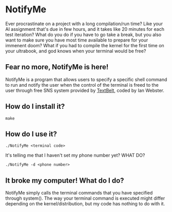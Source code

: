 # NotifyMe

Ever procrastinate on a project with a long compilation/run time? Like your AI assignment that's due in few hours, and it takes like 20 minutes for each test iteration? What do you do if you have to go take a break, but you also want to make sure you have most time available to prepare for your immenent doom? What if you had to compile the kernel for the first time on your ultrabook, and god knows when your terminal would be free?

Fear no more, NotifyMe is here!
-------------------------------

NotifyMe is a program that allows users to specify a specific shell command to run and notify the user when the control of the terminal is freed to the user through free SNS system provided by [TextBelt](http://textbelt.com/), coded by Ian Webster.

How do I install it?
-------------------------------

	make

How do I use it?
-------------------------------

    ./NotifyMe <terminal code>

It's telling me that I haven't set my phone number yet? WHAT DO?

	./NotifyMe -d <phone number>

It broke my computer! What do I do?
------------------------------------

NotifyMe simply calls the terminal commands that you have specified through system(). The way your terminal command is executed might differ depending on the kernel/distribution, but my code has nothing to do with it.